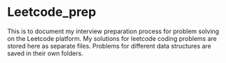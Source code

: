 # Leetcode_prep
This is to document my interview preparation process for problem solving on the Leetcode platform.
My solutions for leetcode coding problems are stored here as separate files.
Problems for different data structures are saved in their own folders.